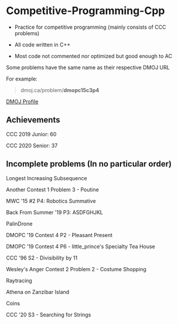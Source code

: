 # Competitive-Programming-Cpp
- Practice for competitive programming (mainly consists of CCC problems)

- All code written in C++

- Most code not commented nor optimized but good enough to AC

Some problems have the same name as their respective DMOJ URL

For example: 

> dmoj.ca/problem/**dmopc15c3p4**

[DMOJ Profile](https://dmoj.ca/user/RyanLi)

## Achievements

CCC 2019 Junior: 60

CCC 2020 Senior: 37

## Incomplete problems (In no particular order)

Longest Increasing Subsequence

Another Contest 1 Problem 3 - Poutine

MWC '15 #2 P4: Robotics Summative

Back From Summer '19 P3: ASDFGHJKL

PalinDrone

DMOPC '19 Contest 4 P2 - Pleasant Present

DMOPC '19 Contest 4 P6 - little_prince's Specialty Tea House

CCC '96 S2 - Divisibility by 11

Wesley's Anger Contest 2 Problem 2 - Costume Shopping

Raytracing

Athena on Zanzibar Island

Coins

CCC '20 S3 - Searching for Strings